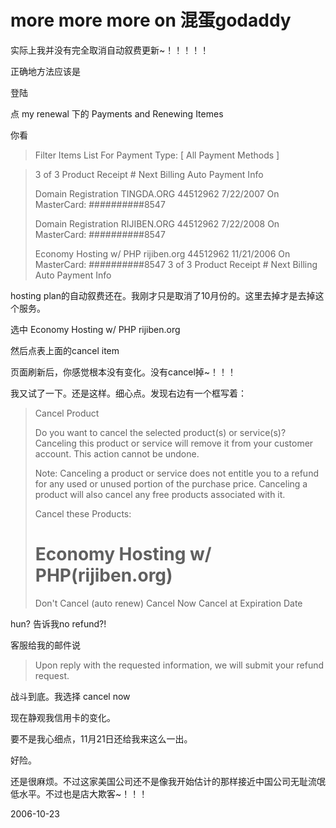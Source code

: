 # more more more on 混蛋godaddy

实际上我并没有完全取消自动叙费更新~！！！！！

正确地方法应该是

登陆

点 my renewal 下的 Payments and Renewing Itemes

你看

> Filter Items List For Payment Type: [ All Payment Methods ]		

> 3 of 3 Product 	Receipt # 	Next Billing 	Auto 	Payment Info
> 		
> Domain Registration
> TINGDA.ORG
> 	44512962 	7/22/2007 	On 	MasterCard: ##########8547
> 		
> Domain Registration
> RIJIBEN.ORG
> 	44512962 	7/22/2008 	On 	MasterCard: ##########8547
> 		
> Economy Hosting w/ PHP
> rijiben.org
> 	44512962 	11/21/2006 	On 	MasterCard: ##########8547
>  		3 of 3 Product 	Receipt # 	Next Billing 	Auto 	Payment Info 

hosting plan的自动叙费还在。我刚才只是取消了10月份的。这里去掉才是去掉这个服务。

选中 Economy Hosting w/ PHP rijiben.org 

然后点表上面的cancel item

页面刷新后，你感觉根本没有变化。没有cancel掉~！！！

我又试了一下。还是这样。细心点。发现右边有一个框写着：

> Cancel Product		
> 		
> 		
> Do you want to cancel the selected product(s) or service(s)? Canceling this product or service will remove it from your customer account. This action cannot be undone.
> 
> Note: Canceling a product or service does not entitle you to a refund for any used or unused portion of the purchase price. Canceling a product will also cancel any free products associated with it.
> 
> Cancel these Products:
> # Economy Hosting w/ PHP(rijiben.org)
> 
> 
> Don't Cancel (auto renew)
> Cancel Now
> Cancel at Expiration Date

hun? 告诉我no refund?!

客服给我的邮件说 

> Upon reply with the requested information, we will submit your refund request.

战斗到底。我选择 cancel now

现在静观我信用卡的变化。

要不是我心细点，11月21日还给我来这么一出。

好险。

还是很麻烦。不过这家美国公司还不是像我开始估计的那样接近中国公司无耻流氓低水平。不过也是店大欺客~！！！ 



2006-10-23